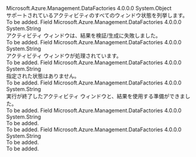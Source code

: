 <Type Name="WindowState" FullName="Microsoft.Azure.Management.DataFactories.Models.WindowState">
  <TypeSignature Language="C#" Value="public static class WindowState" />
  <TypeSignature Language="ILAsm" Value=".class public auto ansi abstract sealed beforefieldinit WindowState extends System.Object" />
  <TypeSignature Language="DocId" Value="T:Microsoft.Azure.Management.DataFactories.Models.WindowState" />
  <TypeSignature Language="VB.NET" Value="Public Class WindowState" />
  <TypeSignature Language="F#" Value="type WindowState = class" />
  <AssemblyInfo>
    <AssemblyName>Microsoft.Azure.Management.DataFactories</AssemblyName>
    <AssemblyVersion>4.0.0.0</AssemblyVersion>
  </AssemblyInfo>
  <Base>
    <BaseTypeName>System.Object</BaseTypeName>
  </Base>
  <Interfaces />
  <Docs>
    <summary>
            サポートされているアクティビティのすべてのウィンドウ状態を列挙します。
            </summary>
    <remarks>To be added.</remarks>
  </Docs>
  <Members>
    <Member MemberName="Failed">
      <MemberSignature Language="C#" Value="public const string Failed;" />
      <MemberSignature Language="ILAsm" Value=".field public static literal string Failed" />
      <MemberSignature Language="DocId" Value="F:Microsoft.Azure.Management.DataFactories.Models.WindowState.Failed" />
      <MemberSignature Language="VB.NET" Value="Public Const Failed As String " />
      <MemberSignature Language="F#" Value="val mutable Failed : string" Usage="Microsoft.Azure.Management.DataFactories.Models.WindowState.Failed" />
      <MemberType>Field</MemberType>
      <AssemblyInfo>
        <AssemblyName>Microsoft.Azure.Management.DataFactories</AssemblyName>
        <AssemblyVersion>4.0.0.0</AssemblyVersion>
      </AssemblyInfo>
      <ReturnValue>
        <ReturnType>System.String</ReturnType>
      </ReturnValue>
      <Docs>
        <summary>
            アクティビティ ウィンドウは、結果を検証/生成に失敗しました。
            </summary>
        <remarks>To be added.</remarks>
      </Docs>
    </Member>
    <Member MemberName="InProgress">
      <MemberSignature Language="C#" Value="public const string InProgress;" />
      <MemberSignature Language="ILAsm" Value=".field public static literal string InProgress" />
      <MemberSignature Language="DocId" Value="F:Microsoft.Azure.Management.DataFactories.Models.WindowState.InProgress" />
      <MemberSignature Language="VB.NET" Value="Public Const InProgress As String " />
      <MemberSignature Language="F#" Value="val mutable InProgress : string" Usage="Microsoft.Azure.Management.DataFactories.Models.WindowState.InProgress" />
      <MemberType>Field</MemberType>
      <AssemblyInfo>
        <AssemblyName>Microsoft.Azure.Management.DataFactories</AssemblyName>
        <AssemblyVersion>4.0.0.0</AssemblyVersion>
      </AssemblyInfo>
      <ReturnValue>
        <ReturnType>System.String</ReturnType>
      </ReturnValue>
      <Docs>
        <summary>
            アクティビティ ウィンドウが処理されています。
            </summary>
        <remarks>To be added.</remarks>
      </Docs>
    </Member>
    <Member MemberName="None">
      <MemberSignature Language="C#" Value="public const string None;" />
      <MemberSignature Language="ILAsm" Value=".field public static literal string None" />
      <MemberSignature Language="DocId" Value="F:Microsoft.Azure.Management.DataFactories.Models.WindowState.None" />
      <MemberSignature Language="VB.NET" Value="Public Const None As String " />
      <MemberSignature Language="F#" Value="val mutable None : string" Usage="Microsoft.Azure.Management.DataFactories.Models.WindowState.None" />
      <MemberType>Field</MemberType>
      <AssemblyInfo>
        <AssemblyName>Microsoft.Azure.Management.DataFactories</AssemblyName>
        <AssemblyVersion>4.0.0.0</AssemblyVersion>
      </AssemblyInfo>
      <ReturnValue>
        <ReturnType>System.String</ReturnType>
      </ReturnValue>
      <Docs>
        <summary>
            指定された状態はありません。
            </summary>
        <remarks>To be added.</remarks>
      </Docs>
    </Member>
    <Member MemberName="Ready">
      <MemberSignature Language="C#" Value="public const string Ready;" />
      <MemberSignature Language="ILAsm" Value=".field public static literal string Ready" />
      <MemberSignature Language="DocId" Value="F:Microsoft.Azure.Management.DataFactories.Models.WindowState.Ready" />
      <MemberSignature Language="VB.NET" Value="Public Const Ready As String " />
      <MemberSignature Language="F#" Value="val mutable Ready : string" Usage="Microsoft.Azure.Management.DataFactories.Models.WindowState.Ready" />
      <MemberType>Field</MemberType>
      <AssemblyInfo>
        <AssemblyName>Microsoft.Azure.Management.DataFactories</AssemblyName>
        <AssemblyVersion>4.0.0.0</AssemblyVersion>
      </AssemblyInfo>
      <ReturnValue>
        <ReturnType>System.String</ReturnType>
      </ReturnValue>
      <Docs>
        <summary>
            実行が終了したアクティビティ ウィンドウと、結果を使用する準備ができました。
            </summary>
        <remarks>To be added.</remarks>
      </Docs>
    </Member>
    <Member MemberName="Skipped">
      <MemberSignature Language="C#" Value="public const string Skipped;" />
      <MemberSignature Language="ILAsm" Value=".field public static literal string Skipped" />
      <MemberSignature Language="DocId" Value="F:Microsoft.Azure.Management.DataFactories.Models.WindowState.Skipped" />
      <MemberSignature Language="VB.NET" Value="Public Const Skipped As String " />
      <MemberSignature Language="F#" Value="val mutable Skipped : string" Usage="Microsoft.Azure.Management.DataFactories.Models.WindowState.Skipped" />
      <MemberType>Field</MemberType>
      <AssemblyInfo>
        <AssemblyName>Microsoft.Azure.Management.DataFactories</AssemblyName>
        <AssemblyVersion>4.0.0.0</AssemblyVersion>
      </AssemblyInfo>
      <ReturnValue>
        <ReturnType>System.String</ReturnType>
      </ReturnValue>
      <Docs>
        <summary>To be added.</summary>
        <remarks>To be added.</remarks>
      </Docs>
    </Member>
    <Member MemberName="Waiting">
      <MemberSignature Language="C#" Value="public const string Waiting;" />
      <MemberSignature Language="ILAsm" Value=".field public static literal string Waiting" />
      <MemberSignature Language="DocId" Value="F:Microsoft.Azure.Management.DataFactories.Models.WindowState.Waiting" />
      <MemberSignature Language="VB.NET" Value="Public Const Waiting As String " />
      <MemberSignature Language="F#" Value="val mutable Waiting : string" Usage="Microsoft.Azure.Management.DataFactories.Models.WindowState.Waiting" />
      <MemberType>Field</MemberType>
      <AssemblyInfo>
        <AssemblyName>Microsoft.Azure.Management.DataFactories</AssemblyName>
        <AssemblyVersion>4.0.0.0</AssemblyVersion>
      </AssemblyInfo>
      <ReturnValue>
        <ReturnType>System.String</ReturnType>
      </ReturnValue>
      <Docs>
        <summary>To be added.</summary>
        <remarks>To be added.</remarks>
      </Docs>
    </Member>
  </Members>
</Type>